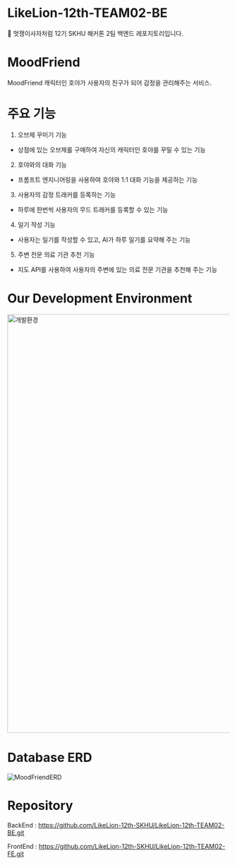 # LikeLion-12th-TEAM02-BE
🦁 멋쟁이사자처럼 12기 SKHU 해커톤 2팀 백엔드 레포지토리입니다.

# MoodFriend
MoodFriend 캐릭터인 호야가 사용자의 친구가 되어 감정을 관리해주는 서비스. 

# 주요 기능
1. 오브제 꾸미기 기능
- 상점에 있는 오브제를 구매하여 자신의 캐릭터인 호야를 꾸밀 수 있는 기능
2. 호야와의 대화 기능
- 프롬프트 엔지니어링을 사용하여 호야와 1:1 대화 기능을 제공하는 기능
3. 사용자의 감정 트래커를 등록하는 기능
- 하루에 한번씩 사용자의 무드 트래커를 등록할 수 있는 기능
4. 일기 작성 기능
- 사용자는 일기를 작성할 수 있고, AI가 하루 일기를 요약해 주는 기능
5. 주변 전문 의료 기관 추천 기능
- 지도 API를 사용하여 사용자의 주변에 있는 의료 전문 기관을 추천해 주는 기능


# Our Development Environment
<img width="950" alt="개발환경" src="https://github.com/user-attachments/assets/a5048390-629c-43f2-8ceb-65e5c29d1113">

# Database ERD
![MoodFriendERD](https://github.com/user-attachments/assets/69a1d988-2bc9-4c83-808c-e413dfabf6a7)

# Repository
BackEnd : https://github.com/LikeLion-12th-SKHU/LikeLion-12th-TEAM02-BE.git

FrontEnd : https://github.com/LikeLion-12th-SKHU/LikeLion-12th-TEAM02-FE.git
